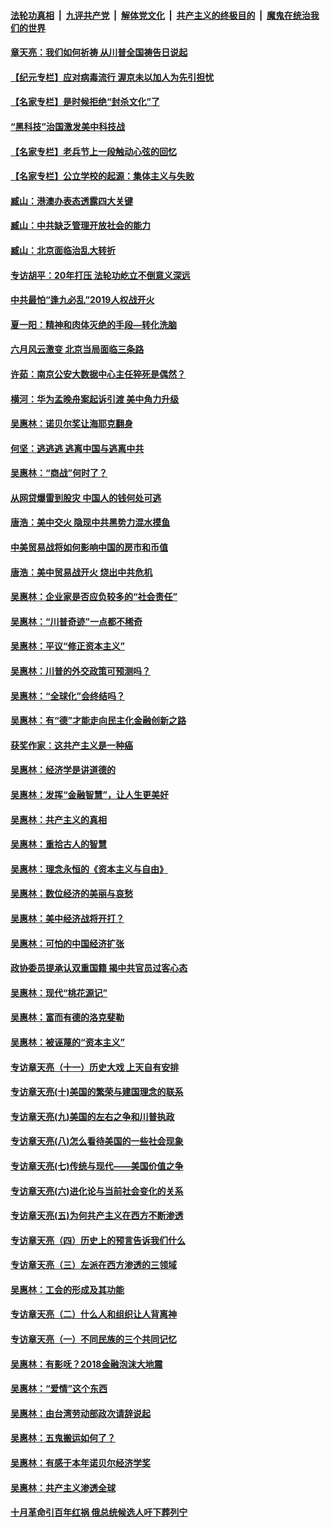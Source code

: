####  [法轮功真相](../../../../basic/blob/master/README.md?t=06271432) &nbsp;|&nbsp; [九评共产党](../../../../9ping.md/blob/master/README.md?t=06271432) &nbsp;|&nbsp; [解体党文化](../../../../jtdwh.md/blob/master/README.md?t=06271432)  &nbsp;|&nbsp; [共产主义的终极目的](../../../../gczydzjmd.md/blob/master/README.md?t=06271432) &nbsp;|&nbsp; [魔鬼在统治我们的世界](../../../../mgztzwmdsj.md/blob/master/README.md?t=06271432) 

#### [章天亮：我们如何祈祷 从川普全国祷告日说起](../pages/nsc423/n11944627.md?t=06271432) 

#### [【纪元专栏】应对病毒流行 渥京未以加人为先引担忧](../pages/nsc423/n11875714.md?t=06271432) 

#### [【名家专栏】是时候拒绝“封杀文化”了](../pages/nsc423/n11814093.md?t=06271432) 

#### [“黑科技”治国激发美中科技战](../pages/nsc423/n11638056.md?t=06271432) 

#### [【名家专栏】老兵节上一段触动心弦的回忆](../pages/nsc423/n11646016.md?t=06271432) 

#### [【名家专栏】公立学校的起源：集体主义与失败](../pages/nsc423/n11601833.md?t=06271432) 

#### [臧山：港澳办表态透露四大关键](../pages/nsc423/n11421628.md?t=06271432) 

#### [臧山：中共缺乏管理开放社会的能力](../pages/nsc423/n11407457.md?t=06271432) 

#### [臧山：北京面临治乱大转折](../pages/nsc423/n11406895.md?t=06271432) 

#### [专访胡平：20年打压 法轮功屹立不倒意义深远](../pages/nsc423/n11398800.md?t=06271432) 

#### [中共最怕“逢九必乱”2019人权战开火](../pages/nsc423/n11385248.md?t=06271432) 

#### [夏一阳：精神和肉体灭绝的手段—转化洗脑](../pages/nsc423/n11368250.md?t=06271432) 

#### [六月风云激变 北京当局面临三条路](../pages/nsc423/n11313668.md?t=06271432) 

#### [许茹：南京公安大数据中心主任猝死是偶然？](../pages/nsc423/n11064744.md?t=06271432) 

#### [横河：华为孟晚舟案起诉引渡 美中角力升级](../pages/nsc423/n11027230.md?t=06271432) 

#### [吴惠林：诺贝尔奖让海耶克翻身](../pages/nsc423/n10890049.md?t=06271432) 

#### [何坚：逃逃逃 逃离中国与逃离中共](../pages/nsc423/n10592891.md?t=06271432) 

#### [吴惠林：“商战”何时了？](../pages/nsc423/n10573558.md?t=06271432) 

#### [从网贷爆雷到股灾 中国人的钱何处可逃](../pages/nsc423/n10572800.md?t=06271432) 

#### [唐浩：美中交火 隐现中共黑势力混水摸鱼](../pages/nsc423/n10544040.md?t=06271432) 

#### [中美贸易战将如何影响中国的房市和币值](../pages/nsc423/n10543697.md?t=06271432) 

#### [唐浩：美中贸易战开火 烧出中共危机](../pages/nsc423/n10540126.md?t=06271432) 

#### [吴惠林：企业家是否应负较多的“社会责任”](../pages/nsc423/n10535022.md?t=06271432) 

#### [吴惠林：“川普奇迹”一点都不稀奇](../pages/nsc423/n10512808.md?t=06271432) 

#### [吴惠林：平议“修正资本主义”](../pages/nsc423/n10495724.md?t=06271432) 

#### [吴惠林：川普的外交政策可预测吗？](../pages/nsc423/n10462387.md?t=06271432) 

#### [吴惠林：“全球化”会终结吗？](../pages/nsc423/n10452838.md?t=06271432) 

#### [吴惠林：有“德”才能走向民主化金融创新之路](../pages/nsc423/n10432292.md?t=06271432) 

#### [获奖作家：这共产主义是一种癌](../pages/nsc423/n10431541.md?t=06271432) 

#### [吴惠林：经济学是讲道德的](../pages/nsc423/n10398014.md?t=06271432) 

#### [吴惠林：发挥“金融智慧”，让人生更美好](../pages/nsc423/n10375019.md?t=06271432) 

#### [吴惠林：共产主义的真相](../pages/nsc423/n10351394.md?t=06271432) 

#### [吴惠林：重拾古人的智慧](../pages/nsc423/n10337691.md?t=06271432) 

#### [吴惠林：理念永恒的《资本主义与自由》](../pages/nsc423/n10316274.md?t=06271432) 

#### [吴惠林：数位经济的美丽与哀愁](../pages/nsc423/n10292946.md?t=06271432) 

#### [吴惠林：美中经济战将开打？](../pages/nsc423/n10258825.md?t=06271432) 

#### [吴惠林：可怕的中国经济扩张](../pages/nsc423/n10219147.md?t=06271432) 

#### [政协委员提承认双重国籍 揭中共官员过客心态](../pages/nsc423/n10208809.md?t=06271432) 

#### [吴惠林：现代“桃花源记”](../pages/nsc423/n10185234.md?t=06271432) 

#### [吴惠林：富而有德的洛克斐勒](../pages/nsc423/n10142264.md?t=06271432) 

#### [吴惠林：被诬蔑的“资本主义”](../pages/nsc423/n10124816.md?t=06271432) 

#### [专访章天亮（十一）历史大戏 上天自有安排](../pages/nsc423/n10094905.md?t=06271432) 

#### [专访章天亮(十)美国的繁荣与建国理念的联系](../pages/nsc423/n10094899.md?t=06271432) 

#### [专访章天亮(九)美国的左右之争和川普执政](../pages/nsc423/n10094889.md?t=06271432) 

#### [专访章天亮(八)怎么看待美国的一些社会现象](../pages/nsc423/n10094857.md?t=06271432) 

#### [专访章天亮(七)传统与现代——美国价值之争](../pages/nsc423/n10093140.md?t=06271432) 

#### [专访章天亮(六)进化论与当前社会变化的关系](../pages/nsc423/n10092036.md?t=06271432) 

#### [专访章天亮(五)为何共产主义在西方不断渗透](../pages/nsc423/n10083620.md?t=06271432) 

#### [专访章天亮（四）历史上的预言告诉我们什么](../pages/nsc423/n10083606.md?t=06271432) 

#### [专访章天亮（三）左派在西方渗透的三领域](../pages/nsc423/n10081115.md?t=06271432) 

#### [吴惠林：工会的形成及其功能](../pages/nsc423/n10080633.md?t=06271432) 

#### [专访章天亮（二）什么人和组织让人背离神](../pages/nsc423/n10076637.md?t=06271432) 

#### [专访章天亮（一）不同民族的三个共同记忆](../pages/nsc423/n10074188.md?t=06271432) 

#### [吴惠林：有影呒？2018金融泡沫大地震](../pages/nsc423/n10040534.md?t=06271432) 

#### [吴惠林：“爱情”这个东西](../pages/nsc423/n10019423.md?t=06271432) 

#### [吴惠林：由台湾劳动部政次请辞说起](../pages/nsc423/n9979679.md?t=06271432) 

#### [吴惠林：五鬼搬运如何了？](../pages/nsc423/n9925338.md?t=06271432) 

#### [吴惠林：有感于本年诺贝尔经济学奖](../pages/nsc423/n9871883.md?t=06271432) 

#### [吴惠林：共产主义渗透全球](../pages/nsc423/n9812748.md?t=06271432) 

#### [十月革命引百年红祸 俄总统候选人吁下葬列宁](../pages/nsc423/n9810182.md?t=06271432) 

